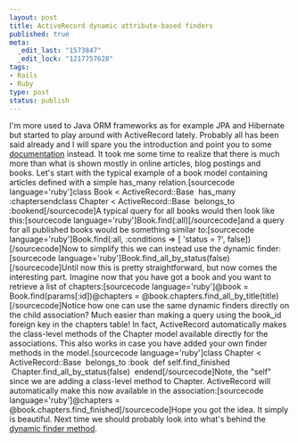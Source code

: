 ```yaml
--- 
layout: post
title: ActiveRecord dynamic attribute-based finders
published: true
meta: 
  _edit_last: "1573847"
  _edit_lock: "1217757628"
tags: 
- Rails
- Ruby
type: post
status: publish
---
```

I'm more used to Java ORM frameworks as for example JPA and Hibernate but started to play around with ActiveRecord lately. Probably all has been said already and I will spare you the introduction and point you to some [documentation](http://rails-doc.org/rails/ActiveRecord/Base) instead. It took me some time to realize that there is much more than what is shown mostly in online articles, blog postings and books. Let's start with the typical example of a book model containing articles defined with a simple has_many relation.[sourcecode language='ruby']class Book < ActiveRecord::Base  has_many :chaptersendclass Chapter < ActiveRecord::Base  belongs_to :bookend[/sourcecode]A typical query for all books would then look like this:[sourcecode language='ruby']Book.find(:all)[/sourcecode]and a query for all published books would be something similar to:[sourcecode language='ruby']Book.find(:all, :conditions => [ 'status = ?', false])[/sourcecode]Now to simplify this we can instead use the dynamic finder:[sourcecode language='ruby']Book.find_all_by_status(false)[/sourcecode]Until now this is pretty straightforward, but now comes the interesting part. Imagine now that you have got a book and you want to retrieve a list of chapters:[sourcecode language='ruby']@book = Book.find(params[:id])@chapters = @book.chapters.find_all_by_title(title)[/sourcecode]Notice how one can use the same dynamic finders directly on the child association? Much easier than making a query using the book_id foreign key in the chapters table! In fact, ActiveRecord automatically makes the class-level methods of the Chapter model available directly for the associations. This also works in case you have added your own finder methods in the model.[sourcecode language='ruby']class Chapter < ActiveRecord::Base  belongs_to :book  def self.find_finished    Chapter.find_all_by_status(false)  endend[/sourcecode]Note, the "self" since we are adding a class-level method to Chapter. ActiveRecord will automatically make this now available in the association:[sourcecode language='ruby']@chapters = @book.chapters.find_finished[/sourcecode]Hope you got the idea. It simply is beautiful. Next time we should probably look into what's behind the [dynamic finder method](http://rails-doc.org/rails/ActiveRecord/Base/find/class).
